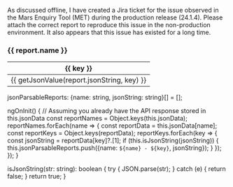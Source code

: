 As discussed offline, I have created a Jira ticket for the issue observed in the Mars Enquiry Tool (MET) during the production release (24.1.4). Please attach the correct report to reproduce this issue in the non-production environment. It also appears that this issue has existed for a long time.

<div *ngFor="let report of jsonParsableReports">
  <h3>{{ report.name }}</h3>
  <table class="table table-bordered">
    <thead>
      <tr>
        <th *ngFor="let key of getKeys(report.jsonString)">{{ key }}</th>
      </tr>
    </thead>
    <tbody>
      <tr>
        <td *ngFor="let key of getKeys(report.jsonString)">{{ getJsonValue(report.jsonString, key) }}</td>
      </tr>
    </tbody>
  </table>
</div>


jsonParsableReports: {name: string, jsonString: string}[] = [];

ngOnInit() {
  // Assuming you already have the API response stored in this.jsonData
  const reportNames = Object.keys(this.jsonData);
  reportNames.forEach(name => {
    const reportData = this.jsonData[name];
    const reportKeys = Object.keys(reportData);
    reportKeys.forEach(key => {
      const jsonString = reportData[key]?.[1];
      if (this.isJsonString(jsonString)) {
        this.jsonParsableReports.push({name: `${name} - ${key}`, jsonString});
      }
    });
  });
}

isJsonString(str: string): boolean {
  try {
    JSON.parse(str);
  } catch (e) {
    return false;
  }
  return true;
}
